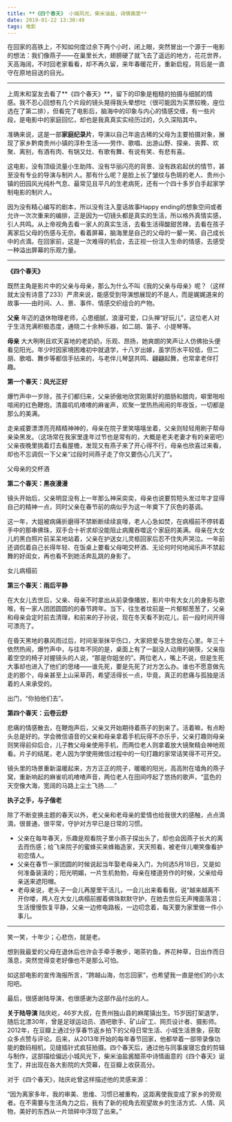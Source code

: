 ```yaml
---
title: **《四个春天》 小城风光，柴米油盐，诗情画意**
date: 2019-01-22 13:30:49
tags: 电影
---
```


在回家的高铁上，不知如何度过余下两个小时，闭上眼，突然冒出一个源于一电影的想法：我们像燕子——在巢里长大，翅膀硬了就飞去了遥远的地方，花花世界，天高海阔，不时回老家看看，却不再久留，来年春暖花开，重新启程，背后是一直守在原地目送的目光。

---

上周末和室友去看了**《四个春天》**，留下的印象是粗糙的拍摄与细腻的情感。我不忍心回想有几个片段的镜头晃得我头晕想吐（很可能因为买票较晚，座位选在了第二排），但看完了电影后，脑海中的印象与内心的情感交缠，有一些片段，是电影中的家庭回忆，却也是我真真实实经历过的，久久深陷其中。



准确来说，这是一部**家庭纪录片**，导演以自己年逾古稀的父母为主要拍摄对象，展现了家乡黔南贵州小镇的淳朴生活——劳作、歌唱、出游山野、探亲、丧葬、欢聚、离别，有酒有肉、有锅又灶、有歌有舞、有说有笑、有悲有喜。

这电影，没有顶级流量小生助阵、没有华丽闪亮的背景、没有跌宕起伏的情节，甚至没有专业的导演与制片人。那有什么呢？是脸上长了皱纹与色斑的老人、贵州小镇的田园风光纯朴气息、最常见且平凡的生老病死，还有一个四十多岁白手起家学制电影的制片人。

因为没有精心编写的剧本，所以没有注入童话故事Happy ending的想象空间或者允许一次次重来的编排，正是因为一切镜头都是真实的生活，所以格外真情实感，引人共鸣。从上帝视角去看一家人的真实生活，去看生活得酸甜苦辣，去看在孩子离家后父母的伤感与无奈。看着屏幕，脑海里是自己的父母的一颦一笑、自己成长中的点滴。在回家前，这是一次难得的机会，去正视一份注入生命的情感，去感受一种溢出屏幕的乐观力量。

---

**《四个春天》**

既然主角是影片中的父亲与母亲，那么为什么不叫《我的父亲与母亲》呢？（这样就太没有诗意了233）严肃来说，能感受到导演想展现的不是人，而是娓娓道来的故事——由时间、人、景、事件、情感交织组合的产物。

**父亲**
年迈的退休物理老师，心思细腻，浪漫可爱，口头禅“好玩儿”，这位老人对于生活充满积极态度，通晓二十余种乐器，如二胡、笛子、小提琴等。

**母亲**
大大咧咧且欢天喜地的老奶奶，乐观、昂扬，她爽朗的笑声让人仿佛抬头便看见阳光。年少时因家境困难初中就退学，十八岁出嫁，虽学历水平较低，但二胡、歌唱、舞步等都信手拈来的，与老伴儿琴瑟共鸣、翩翩起舞，也常拿老伴打趣。

**第一个春天：风光正好**

爆竹声中一岁除，孩子们都归来，父亲骄傲地欣赏刚熏好的腊肠和腊肉，噼里啪啦喧闹的红色鞭炮，清晨叽叽喳喳的麻雀声，欢聚一堂热热闹闹的年夜饭，一切都是那么的美满。

走亲戚要漂漂亮亮精精神神的，母亲在院子里笑嘻嘻坐着，父亲则轻轻用刷子帮母亲染黑发。（这场常在我家里逢年过节也是常有的，大概是老夫老妻才有的亲密吧）父亲夜晚里挑着灯去看屋檐，发现又有燕子来了开心得不行，母亲也欣喜过来看，却也不忘调侃一下父亲“过段时间燕子走了你又要伤心几天了”。

父母亲的交杯酒

**第二个春天：黑夜漫漫**

镜头开始后，父亲明显没有上一年那么神采奕奕，母亲也说要剪短头发过年才显得自己的精神一点，同时父亲在春节前的病似乎为这一年奠下了灰色的基调。

这一年，大姐被病痛折磨得不禁断断续续哀嚎，老人心急如焚，在病榻前不停转着手中的那串佛珠，双手合十祈求却没能阻止病魔吞噬这个家庭的美满。母亲在大女儿的黑白照片前呆呆地站着，父亲在护送女儿灵柩回家后忍不住失声哭泣。一年前还调侃着自己长得年轻、在饭桌上要看父母喝交杯酒、无论何时何地闻乐声不禁起舞的好闺女，再也看不到她活奔乱跳的身影了。

女儿病榻前

**第三个春天：雨后平静**

在大女儿去世后，父亲、母亲不时拿出从前录像播放，影片中有大女儿的身影与歌喉，有一家人团团圆圆的的春节跨年。当下，往生者坟前是一片郁郁葱葱了，父亲和母亲会定时前去清理，和前来的子孙说，现在冬天看不到花儿，前一段时间开得可漂亮了。

在昏天黑地的暴风雨过后，时间渐渐抹平伤口，大家把爱与思念放在心里。年三十依然热闹，爆竹声中，与往年不同的是，桌面上有了一副没人动用的碗筷，父亲指着空空的椅子对握镜头的人说，“那是你姐坐的”。两位老人，嘴上不说，但是生死大事却也进入了他们的思绪——谁先死，要是先死了对方怎么办。谁也不愿意做先走的那个，母亲甚至上山采草药，希望活得长一点，毕竟，真正的悲痛与孤独是活着的人来承受的。

出门，“你拍他们去”。

**第四个春天：云卷云舒**

悲痛的情感散去，在鞭炮声后，父亲又开始期待着燕子的到来了。活着嘛，有点盼头总是好的。学会微信语音的父亲和母亲拿着手机玩得不亦乐乎，父亲打趣则母亲则笑得前仰后合，儿子教父母亲使用手机，而两位老人则拿着放大镜聚精会神地观看。片子的结尾，老人因为学使用微信过程中的一句打趣的家常话笑得不可开交。

镜头里的场景重新温暖起来，方方正正的院子，暖暖的阳光，高高附在墙角的燕子窝，重新响起的麻雀叽叽喳喳声音，两位老人在田间哼起了悠扬的歌声，“蓝色的天空像大海，宽阔的马路上尘土飞扬……”

**执子之手，与子偕老**

除了不断变换主题的春天以外，老父亲和老母亲的爱情也给我很大的感触，点点滴滴，很普通，很平常，守护对方早已是日常的习惯。

+ 父亲在每年春天，乐趣是观看院子里小燕子探出头了，却也会因燕子长大的离去而伤感；给飞来院子的蜜蜂买来蜂箱造家，天天照看，被老伴儿嘲笑像看护初恋情人。
+ 父亲在春节一家团圆的时候说起当年娶老母亲入门，为何选5月18日，又是如何准备装潢的；阳光明媚，一片生机勃勃，母亲在楼道劳作的时候，父亲给母亲送来遮阳帽。
+ 老母亲说，老头子一会儿再屋里干活儿，一会儿出来看看我，说“越来越离不开你喽，两人在大女儿病榻前握着佛珠默默守护，在她去世后无声掩面落泪；生活慢慢恢复平静，父亲一边修电路板，一边叨念着，每天要为家里做一件小事儿。

---

笑一笑，十年少；心悲伤，就是老。

想到我最爱的父母在退休后也许会手牵手散步，喝茶钓鱼，养花种草，日出作而日落息，突然觉得变老好像也不是那么可怕。

如这部电影的宣传海报所言，“跨越山海，勿忘回家”，也希望我一直是他们的小太阳吧。

最后，很感谢陆导演，也很感谢为这部作品付出的人。

**关于陆导演**
陆庆屹，46岁大叔，在贵州独山县的麻尾镇出生。15岁因打架退学，随后北漂30年，曾是足球运动员、酒吧歌手、矿山矿工、网页设计者、摄影师。2012年，在豆瓣上通过分享春节返乡拍下的父母日常生活、小城生活景象，获取众多点赞与评论。后来，从2013年开始的每年春节回家，他都举着一部带录像功能的数码相机，见缝插针式疯狂拍摄。四个春天后，通过他与同事废寝忘食的剪辑与制作，这部描绘偏远小城风光下，柴米油盐酱醋茶中诗情画意的《四个春天》诞生了，并出现在各大影院的大荧幕，在豆瓣上收获高分。

对于《四个春天》，陆庆屹曾这样描述他的灵感来源：
>
“因为离家多年，我的审美、思维、习惯已被重构，这距离使我变成了家乡的旁观者。在不需要与生活角力之后，我有了新的视角去观望故乡的生活方式、人情、风物，美好的东西从一片琐碎中浮现了出来。”
